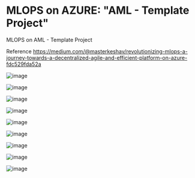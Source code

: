 # MLOPS on AZURE: "AML - Template Project"
 MLOPS on AML - Template Project
 
 Reference https://medium.com/@masterkeshav/revolutionizing-mlops-a-journey-towards-a-decentralized-agile-and-efficient-platform-on-azure-fdc529fda52a

![image](https://github.com/keshavksingh/azuremlops/assets/41631964/bfe8b63b-4d6a-4dd2-baca-cf885dd4ecd7)

![image](https://github.com/keshavksingh/azuremlops/assets/41631964/4683a40e-d198-410b-84a8-f752bb2f3421)

![image](https://user-images.githubusercontent.com/41631964/234974029-16e313a7-da7a-4bed-b87e-d03fa7f410a2.png)

![image](https://user-images.githubusercontent.com/41631964/234974143-8409c5a5-d5ca-48fe-99ef-ebadb0144f96.png)

![image](https://user-images.githubusercontent.com/41631964/234974203-8529e2c3-29e2-4d71-9599-b4b49bd83024.png)

![image](https://user-images.githubusercontent.com/41631964/234974258-2dc8e946-6bef-4bba-a6d6-4663e159ba74.png)

![image](https://github.com/keshavksingh/azuremlops/assets/41631964/e9298dad-375d-4963-aa14-fb8a3578467b)

![image](https://github.com/keshavksingh/azuremlops/assets/41631964/270924c7-0e31-4591-a489-f0a6cde1d8ff)

![image](https://github.com/keshavksingh/azuremlops/assets/41631964/86a53311-622c-43d3-8c4b-0e23e0d17b1c)
